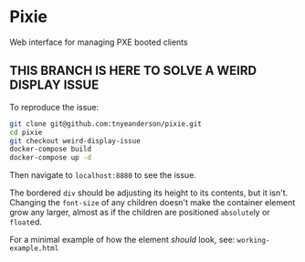 # Pixie

Web interface for managing PXE booted clients


## THIS BRANCH IS HERE TO SOLVE A WEIRD DISPLAY ISSUE

To reproduce the issue:
```bash
git clone git@github.com:tnyeanderson/pixie.git
cd pixie
git checkout weird-display-issue
docker-compose build
docker-compose up -d
```

Then navigate to `localhost:8880` to see the issue.

The bordered `div` should be adjusting its height to its contents, but it isn't. Changing the `font-size` of any children doesn't make the container element grow any larger, almost as if the children are positioned `absolute`ly or `float`ed.

For a minimal example of how the element *should* look, see: `working-example.html`
